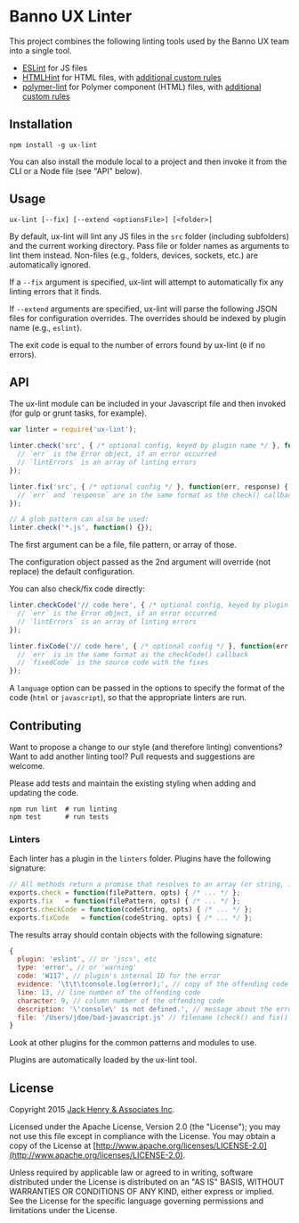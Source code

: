 # Banno UX Linter

This project combines the following linting tools used by the Banno UX team into a single tool.

* [ESLint](http://eslint.org/) for JS files
* [HTMLHint](https://github.com/yaniswang/HTMLHint) for HTML files, with [additional custom rules](docs/htmlhint.md)
* [polymer-lint](https://github.com/Banno/polymer-lint) for Polymer component (HTML) files, with [additional custom rules](docs/polymer.md)

## Installation

```shell
npm install -g ux-lint
```

You can also install the module local to a project and then invoke it from the CLI or a Node file (see "API" below).

## Usage

```shell
ux-lint [--fix] [--extend <optionsFile>] [<folder>]
```

By default, ux-lint will lint any JS files in the `src` folder (including subfolders) and the current working directory. Pass file or folder names as arguments to lint them instead. Non-files (e.g., folders, devices, sockets, etc.) are automatically ignored.

If a `--fix` argument is specified, ux-lint will attempt to automatically fix any linting errors that it finds.

If `--extend` arguments are specified, ux-lint will parse the following JSON files for configuration overrides. The overrides should be indexed by plugin name (e.g., `eslint`).

The exit code is equal to the number of errors found by ux-lint (`0` if no errors).

## API

The ux-lint module can be included in your Javascript file and then invoked (for gulp or grunt tasks, for example).

```javascript
var linter = require('ux-lint');

linter.check('src', { /* optional config, keyed by plugin name */ }, function(err, lintErrors) {
  // `err` is the Error object, if an error occurred
  // `lintErrors` is an array of linting errors
});

linter.fix('src', { /* optional config */ }, function(err, response) {
  // `err` and `response` are in the same format as the check() callback
});

// A glob pattern can also be used:
linter.check('*.js', function() {});
```

The first argument can be a file, file pattern, or array of those.

The configuration object passed as the 2nd argument will override (not replace) the default configuration.

You can also check/fix code directly:

```javascript
linter.checkCode('// code here', { /* optional config, keyed by plugin name */ }, function(err, lintErrors) {
  // `err` is the Error object, if an error occurred
  // `lintErrors` is an array of linting errors
});

linter.fixCode('// code here', { /* optional config */ }, function(err, fixedCode) {
  // `err` is in the same format as the checkCode() callback
  // `fixedCode` is the source code with the fixes
});
```

A `language` option can be passed in the options to specify the format of the code (`html` or `javascript`), so that the appropriate linters are run.

## Contributing

Want to propose a change to our style (and therefore linting) conventions? Want to add another linting tool? Pull requests and suggestions are welcome.

Please add tests and maintain the existing styling when adding and updating the code.

```
npm run lint  # run linting
npm test      # run tests
```

### Linters

Each linter has a plugin in the `linters` folder. Plugins have the following signature:

```javascript
// All methods return a promise that resolves to an array (or string, in the case of fixCode()).
exports.check = function(filePattern, opts) { /* ... */ };
exports.fix   = function(filePattern, opts) { /* ... */ };
exports.checkCode = function(codeString, opts) { /* ... */ };
exports.fixCode   = function(codeString, opts) { /* ... */ };
```

The results array should contain objects with the following signature:

```javascript
{
  plugin: 'eslint', // or 'jscs', etc
  type: 'error', // or 'warning'
  code: 'W117', // plugin's internal ID for the error
  evidence: '\t\t\tconsole.log(error);', // copy of the offending code
  line: 13, // line number of the offending code
  character: 9, // column number of the offending code
  description: '\'console\' is not defined.', // message about the error
  file: '/Users/jdoe/bad-javascript.js' // filename (check() and fix() only)
}
```

Look at other plugins for the common patterns and modules to use.

Plugins are automatically loaded by the ux-lint tool.

## License

Copyright 2015 [Jack Henry & Associates Inc](https://www.jackhenry.com/).

Licensed under the Apache License, Version 2.0 (the "License"); you may not use this file except in compliance with the License. You may obtain a copy of the License at [http://www.apache.org/licenses/LICENSE-2.0](http://www.apache.org/licenses/LICENSE-2.0).

Unless required by applicable law or agreed to in writing, software distributed under the License is distributed on an "AS IS" BASIS, WITHOUT WARRANTIES OR CONDITIONS OF ANY KIND, either express or implied. See the License for the specific language governing permissions and limitations under the License.
